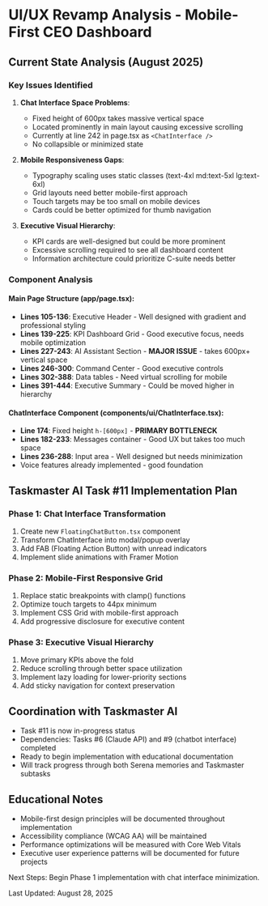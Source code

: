 # UI/UX Revamp Analysis - Mobile-First CEO Dashboard

## Current State Analysis (August 2025)

### Key Issues Identified
1. **Chat Interface Space Problems**:
   - Fixed height of 600px takes massive vertical space
   - Located prominently in main layout causing excessive scrolling
   - Currently at line 242 in page.tsx as `<ChatInterface />`
   - No collapsible or minimized state

2. **Mobile Responsiveness Gaps**:
   - Typography scaling uses static classes (text-4xl md:text-5xl lg:text-6xl)
   - Grid layouts need better mobile-first approach
   - Touch targets may be too small on mobile devices
   - Cards could be better optimized for thumb navigation

3. **Executive Visual Hierarchy**:
   - KPI cards are well-designed but could be more prominent
   - Excessive scrolling required to see all dashboard content
   - Information architecture could prioritize C-suite needs better

### Component Analysis

#### Main Page Structure (app/page.tsx):
- **Lines 105-136**: Executive Header - Well designed with gradient and professional styling
- **Lines 139-225**: KPI Dashboard Grid - Good executive focus, needs mobile optimization  
- **Lines 227-243**: AI Assistant Section - **MAJOR ISSUE** - takes 600px+ vertical space
- **Lines 246-300**: Command Center - Good executive controls
- **Lines 302-388**: Data tables - Need virtual scrolling for mobile
- **Lines 391-444**: Executive Summary - Could be moved higher in hierarchy

#### ChatInterface Component (components/ui/ChatInterface.tsx):
- **Line 174**: Fixed height `h-[600px]` - **PRIMARY BOTTLENECK**
- **Lines 182-233**: Messages container - Good UX but takes too much space
- **Lines 236-288**: Input area - Well designed but needs minimization
- Voice features already implemented - good foundation

## Taskmaster AI Task #11 Implementation Plan

### Phase 1: Chat Interface Transformation
1. Create new `FloatingChatButton.tsx` component
2. Transform ChatInterface into modal/popup overlay
3. Add FAB (Floating Action Button) with unread indicators
4. Implement slide animations with Framer Motion

### Phase 2: Mobile-First Responsive Grid
1. Replace static breakpoints with clamp() functions
2. Optimize touch targets to 44px minimum
3. Implement CSS Grid with mobile-first approach
4. Add progressive disclosure for executive content

### Phase 3: Executive Visual Hierarchy
1. Move primary KPIs above the fold
2. Reduce scrolling through better space utilization
3. Implement lazy loading for lower-priority sections
4. Add sticky navigation for context preservation

## Coordination with Taskmaster AI
- Task #11 is now in-progress status
- Dependencies: Tasks #6 (Claude API) and #9 (chatbot interface) completed
- Ready to begin implementation with educational documentation
- Will track progress through both Serena memories and Taskmaster subtasks

## Educational Notes
- Mobile-first design principles will be documented throughout implementation
- Accessibility compliance (WCAG AA) will be maintained
- Performance optimizations will be measured with Core Web Vitals
- Executive user experience patterns will be documented for future projects

Next Steps: Begin Phase 1 implementation with chat interface minimization.

Last Updated: August 28, 2025